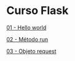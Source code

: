 # Curso Flask


[01 - Hello world](../../tree/410a54128965b5626c541a453367b1c0b1725e6a)

[02 - Método run](../../tree/afd62e3ad4057cb647f41c528dcc122aca907be8)

[03 - Objeto request](../../tree/58978d91d7c512790605502966d902b8765fa9bd)
